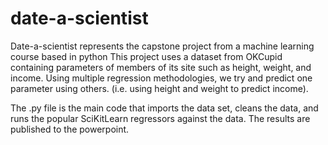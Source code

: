 # date-a-scientist

Date-a-scientist represents the capstone project from a machine learning course based in python
This project uses a dataset from OKCupid containing parameters of members of its site such as height, weight, and income.
Using multiple regression methodologies, we try and predict one parameter using others. (i.e. using height and weight to predict income).

The .py file is the main code that imports the data set, cleans the data, and runs the popular SciKitLearn regressors against the data.
The results are published to the powerpoint.
